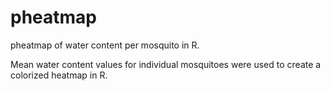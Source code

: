 # pheatmap
pheatmap of water content per mosquito in R.

Mean water content values for individual mosquitoes were used to create a colorized heatmap in R.
